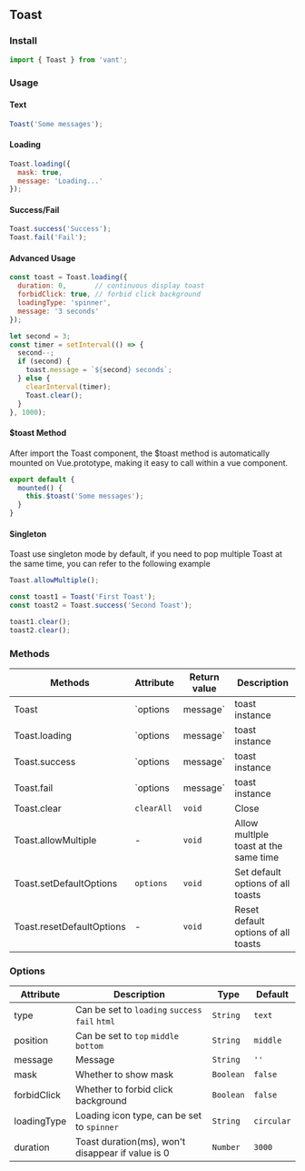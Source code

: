 ## Toast

### Install

```javascript
import { Toast } from 'vant';
```

### Usage

#### Text

```javascript
Toast('Some messages');
```


#### Loading

```javascript
Toast.loading({
  mask: true,
  message: 'Loading...'
});
```


#### Success/Fail

```javascript
Toast.success('Success');
Toast.fail('Fail');
```


#### Advanced Usage

```javascript
const toast = Toast.loading({
  duration: 0,       // continuous display toast
  forbidClick: true, // forbid click background
  loadingType: 'spinner',
  message: '3 seconds'
});

let second = 3;
const timer = setInterval(() => {
  second--;
  if (second) {
    toast.message = `${second} seconds`;
  } else {
    clearInterval(timer);
    Toast.clear();
  }
}, 1000);
```

#### $toast Method
After import the Toast component, the $toast method is automatically mounted on Vue.prototype, making it easy to call within a vue component.

```js
export default {
  mounted() {
    this.$toast('Some messages');
  }
}
```

#### Singleton
Toast use singleton mode by default, if you need to pop multiple Toast at the same time, you can refer to the following example

```js
Toast.allowMultiple();

const toast1 = Toast('First Toast');
const toast2 = Toast.success('Second Toast');

toast1.clear();
toast2.clear();
```

### Methods

| Methods | Attribute | Return value | Description |
|-----------|-----------|-----------|-------------|
| Toast | `options | message` | toast instance | Show toast |
| Toast.loading | `options | message` | toast instance | Show loading toast |
| Toast.success | `options | message` | toast instance | Show success toast |
| Toast.fail | `options | message` | toast instance | Show fail toast |
| Toast.clear | `clearAll` | `void` | Close  |
| Toast.allowMultiple | - | `void` | Allow multlple toast at the same time |
| Toast.setDefaultOptions | `options` | `void` | Set default options of all toasts |
| Toast.resetDefaultOptions | - | `void` | Reset default options of all toasts |

### Options

| Attribute | Description | Type | Default |
|-----------|-----------|-----------|-------------|
| type | Can be set to `loading` `success` `fail` `html` | `String` | `text` |
| position | Can be set to `top` `middle` `bottom` | `String` | `middle` |
| message | Message | `String` | `''` |
| mask | Whether to show mask | `Boolean` | `false` |
| forbidClick | Whether to forbid click background | `Boolean` | `false` |
| loadingType | Loading icon type, can be set to `spinner` | `String` | `circular` |
| duration | Toast duration(ms), won't disappear if value is 0 | `Number` | `3000` |